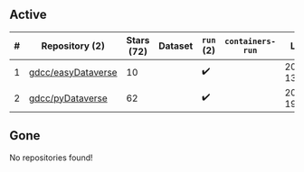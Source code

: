 ## Active
| # | Repository (2) | Stars (72) | Dataset | `run` (2) | `containers-run` | Last Modified |
| --- | --- | --- | --- | --- | --- | --- |
| 1 | [gdcc/easyDataverse](https://github.com/gdcc/easyDataverse) | 10 |  | :heavy_check_mark: |  | 2024-05-15 13:56:39+00:00 |
| 2 | [gdcc/pyDataverse](https://github.com/gdcc/pyDataverse) | 62 |  | :heavy_check_mark: |  | 2024-05-24 19:32:21+00:00 |

## Gone
No repositories found!

